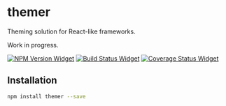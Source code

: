 # themer

Theming solution for React-like frameworks.

Work in progress.

[![NPM Version Widget]][npm version]
[![Build Status Widget]][build status]
[![Coverage Status Widget]][coverage status]

## Installation

```sh
npm install themer --save
```

[npm version]: https://www.npmjs.com/package/themer

[npm version widget]: https://img.shields.io/npm/v/themer.svg?style=flat-square

[build status]: https://travis-ci.org/wikiwi/themer

[build status widget]: https://img.shields.io/travis/wikiwi/themer/master.svg?style=flat-square

[coverage status]: https://coveralls.io/github/wikiwi/themer?branch=master

[coverage status widget]: https://img.shields.io/coveralls/wikiwi/themer/master.svg?style=flat-square
